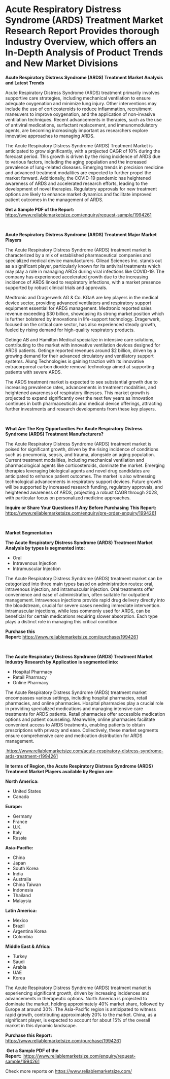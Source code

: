 <p><h1>Acute Respiratory Distress Syndrome (ARDS) Treatment Market Research Report Provides thorough Industry Overview, which offers an In-Depth Analysis of Product Trends and New Market Divisions</h1></p><p><strong>Acute Respiratory Distress Syndrome (ARDS) Treatment Market Analysis and Latest Trends</strong></p>
<p><p>Acute Respiratory Distress Syndrome (ARDS) treatment primarily involves supportive care strategies, including mechanical ventilation to ensure adequate oxygenation and minimize lung injury. Other interventions may include the use of corticosteroids to reduce inflammation, recruitment maneuvers to improve oxygenation, and the application of non-invasive ventilation techniques. Recent advancements in therapies, such as the use of antiviral medications, surfactant replacement, and immunomodulatory agents, are becoming increasingly important as researchers explore innovative approaches to managing ARDS.</p><p>The Acute Respiratory Distress Syndrome (ARDS) Treatment Market is anticipated to grow significantly, with a projected CAGR of 10% during the forecast period. This growth is driven by the rising incidence of ARDS due to various factors, including the aging population and the increased prevalence of lung-related diseases. Emerging trends in precision medicine and advanced treatment modalities are expected to further propel the market forward. Additionally, the COVID-19 pandemic has heightened awareness of ARDS and accelerated research efforts, leading to the development of novel therapies. Regulatory approvals for new treatment options are likely to enhance market dynamics and facilitate improved patient outcomes in the management of ARDS.</p></p>
<p><strong>Get a Sample PDF of the Report:&nbsp;</strong> <a href="https://www.reliablemarketsize.com/enquiry/request-sample/1994261?utm_campaign=2008&utm_medium=2&utm_source=Github&utm_content=ia&utm_term=03032025&utm_id=acute-respiratory-distress-syndrome-ards-treatment">https://www.reliablemarketsize.com/enquiry/request-sample/1994261</a></p>
<p>&nbsp;</p>
<p><strong>Acute Respiratory Distress Syndrome (ARDS) Treatment Major Market Players</strong></p>
<p><p>The Acute Respiratory Distress Syndrome (ARDS) treatment market is characterized by a mix of established pharmaceutical companies and specialized medical device manufacturers. Gilead Sciences Inc. stands out as a significant player, particularly known for its antiviral treatments which may play a role in managing ARDS during viral infections like COVID-19. The company has experienced accelerated growth due to the increasing incidence of ARDS linked to respiratory infections, with a market presence supported by robust clinical trials and approvals.</p><p>Medtronic and Dragerwerk AG & Co. KGaA are key players in the medical device sector, providing advanced ventilators and respiratory support equipment essential for ARDS management. Medtronic reported sales revenue exceeding $30 billion, showcasing its strong market position which is further bolstered by innovations in life-support technology. Dragerwerk, focused on the critical care sector, has also experienced steady growth, fueled by rising demand for high-quality respiratory products.</p><p>Getinge AB and Hamilton Medical specialize in intensive care solutions, contributing to the market with innovative ventilation devices designed for ARDS patients. Getinge reported revenues around $2 billion, driven by a growing demand for their advanced circulatory and ventilatory support systems. Alung Technologies is gaining traction with its innovative extracorporeal carbon dioxide removal technology aimed at supporting patients with severe ARDS.</p><p>The ARDS treatment market is expected to see substantial growth due to increasing prevalence rates, advancements in treatment modalities, and heightened awareness of respiratory illnesses. This market growth is projected to expand significantly over the next few years as innovation continues in both pharmaceuticals and medical device offerings, attracting further investments and research developments from these key players.</p></p>
<p>&nbsp;</p>
<p><strong>What Are The Key Opportunities For Acute Respiratory Distress Syndrome (ARDS) Treatment Manufacturers?</strong></p>
<p><p>The Acute Respiratory Distress Syndrome (ARDS) treatment market is poised for significant growth, driven by the rising incidence of conditions such as pneumonia, sepsis, and trauma, alongside an aging population. Current treatment modalities, including mechanical ventilation and pharmacological agents like corticosteroids, dominate the market. Emerging therapies leveraging biological agents and novel drug candidates are anticipated to enhance patient outcomes. The market is also witnessing technological advancements in respiratory support devices. Future growth will be supported by increased research funding, regulatory approvals, and heightened awareness of ARDS, projecting a robust CAGR through 2028, with particular focus on personalized medicine approaches.</p></p>
<p><strong>Inquire or Share Your Questions If Any Before Purchasing This Report:</strong> <a href="https://www.reliablemarketsize.com/enquiry/pre-order-enquiry/1994261?utm_campaign=2008&utm_medium=2&utm_source=Github&utm_content=ia&utm_term=03032025&utm_id=acute-respiratory-distress-syndrome-ards-treatment">https://www.reliablemarketsize.com/enquiry/pre-order-enquiry/1994261</a></p>
<p>&nbsp;</p>
<p><strong>Market Segmentation</strong></p>
<p><strong>The Acute Respiratory Distress Syndrome (ARDS) Treatment Market Analysis by types is segmented into:</strong></p>
<p><ul><li>Oral</li><li>Intravenous Injection</li><li>Intramuscular Injection</li></ul></p>
<p><p>The Acute Respiratory Distress Syndrome (ARDS) treatment market can be categorized into three main types based on administration routes: oral, intravenous injection, and intramuscular injection. Oral treatments offer convenience and ease of administration, often suitable for outpatient management. Intravenous injections provide rapid drug delivery directly into the bloodstream, crucial for severe cases needing immediate intervention. Intramuscular injections, while less commonly used for ARDS, can be beneficial for certain medications requiring slower absorption. Each type plays a distinct role in managing this critical condition.</p></p>
<p><strong>Purchase this Report:&nbsp;</strong><a href="https://www.reliablemarketsize.com/purchase/1994261?utm_campaign=2008&utm_medium=2&utm_source=Github&utm_content=ia&utm_term=03032025&utm_id=acute-respiratory-distress-syndrome-ards-treatment">https://www.reliablemarketsize.com/purchase/1994261</a></p>
<p>&nbsp;</p>
<p><strong>The Acute Respiratory Distress Syndrome (ARDS) Treatment Market Industry Research by Application is segmented into:</strong></p>
<p><ul><li>Hospital Pharmacy</li><li>Retail Pharmacy</li><li>Online Pharmacy</li></ul></p>
<p><p>The Acute Respiratory Distress Syndrome (ARDS) treatment market encompasses various settings, including hospital pharmacies, retail pharmacies, and online pharmacies. Hospital pharmacies play a crucial role in providing specialized medications and managing intensive care treatments for ARDS patients. Retail pharmacies offer accessible medication options and patient counseling. Meanwhile, online pharmacies facilitate convenient access to ARDS treatments, enabling patients to obtain prescriptions with privacy and ease. Collectively, these market segments ensure comprehensive care and medication distribution for ARDS management.</p></p>
<p><a href="https://www.reliablemarketsize.com/acute-respiratory-distress-syndrome-ards-treatment-r1994261?utm_campaign=2008&utm_medium=2&utm_source=Github&utm_content=ia&utm_term=03032025&utm_id=acute-respiratory-distress-syndrome-ards-treatment">&nbsp;https://www.reliablemarketsize.com/acute-respiratory-distress-syndrome-ards-treatment-r1994261</a></p>
<p><strong>In terms of Region, the Acute Respiratory Distress Syndrome (ARDS) Treatment Market Players available by Region are:</strong></p>
<p>
    <p> <strong> North America: </strong>
        <ul>
            <li>United States</li>
            <li>Canada</li>
        </ul>
        </p> 
    <p> <strong> Europe: </strong>
        <ul>
            <li>Germany</li>
            <li>France</li>
            <li>U.K.</li>
            <li>Italy</li>
            <li>Russia</li>
        </ul>
        </p> 
    <p> <strong> Asia-Pacific: </strong>
        <ul>
            <li>China</li>
            <li>Japan</li>
            <li>South Korea</li>
            <li>India</li>
            <li>Australia</li>
            <li>China Taiwan</li>
            <li>Indonesia</li>
            <li>Thailand</li>
            <li>Malaysia</li>
        </ul>
        </p> 
    <p> <strong> Latin America: </strong>
        <ul>
            <li>Mexico</li>
            <li>Brazil</li>
            <li>Argentina Korea</li>
            <li>Colombia</li>
        </ul>
        </p> 
    <p> <strong> Middle East & Africa: </strong>
        <ul>
            <li>Turkey</li>
            <li>Saudi</li>
            <li>Arabia</li>
            <li>UAE</li>
            <li>Korea</li>
        </ul>
    </p>
    </p>
<p><p>The Acute Respiratory Distress Syndrome (ARDS) treatment market is experiencing significant growth, driven by increasing incidences and advancements in therapeutic options. North America is projected to dominate the market, holding approximately 40% market share, followed by Europe at around 30%. The Asia-Pacific region is anticipated to witness rapid growth, contributing approximately 20% to the market. China, as a significant player, is expected to account for about 15% of the overall market in this dynamic landscape.</p></p>
<p><strong>Purchase this Report: </strong><a href="https://www.reliablemarketsize.com/purchase/1994261?utm_campaign=2008&utm_medium=2&utm_source=Github&utm_content=ia&utm_term=03032025&utm_id=acute-respiratory-distress-syndrome-ards-treatment">https://www.reliablemarketsize.com/purchase/1994261</a></p>
<p>&nbsp;<strong>Get a Sample PDF of the Report:&nbsp;&nbsp;</strong><a href="https://www.reliablemarketsize.com/enquiry/request-sample/1994261?utm_campaign=2008&utm_medium=2&utm_source=Github&utm_content=ia&utm_term=03032025&utm_id=acute-respiratory-distress-syndrome-ards-treatment">https://www.reliablemarketsize.com/enquiry/request-sample/1994261</a></p>
<p><strong></strong></p>
<p>Check more reports on <a href="https://www.reliablemarketsize.com/?utm_campaign=2008&utm_medium=2&utm_source=Github&utm_content=ia&utm_term=03032025&utm_id=acute-respiratory-distress-syndrome-ards-treatment">https://www.reliablemarketsize.com/</a></p>